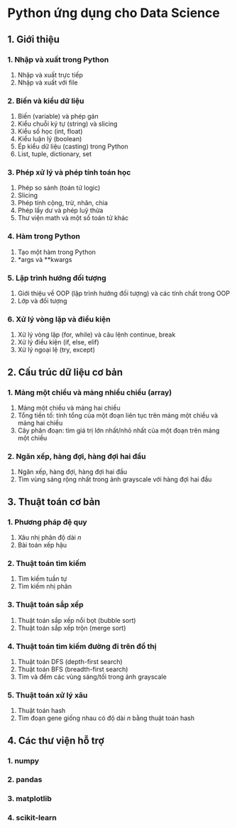 ﻿
# Python ứng dụng cho Data Science
## 1. Giới thiệu
### 1. Nhập và xuất trong Python
1. Nhập và xuất trực tiếp
2. Nhập và xuất với file
### 2. Biến và kiểu dữ liệu
1. Biến (variable) và phép gán
2. Kiểu chuỗi ký tự (string) và slicing
3. Kiểu số học (int, float)
4. Kiểu luận lý (boolean)
5. Ép kiểu dữ liệu (casting) trong Python
6. List, tuple, dictionary, set
### 3. Phép xử lý và phép tính toán học
1. Phép so sánh (toán tử logic)
2. Slicing
3. Phép tính cộng, trừ, nhân, chia
4. Phép lấy dư và phép luỹ thừa
5. Thư viện math và một số toán tử khác
### 4. Hàm trong Python
1. Tạo một hàm trong Python
2. *args và **kwargs
### 5. Lập trình hướng đối tượng
1. Giới thiệu về OOP (lập trình hướng đối tượng) và các tính chất trong OOP
2. Lớp và đối tượng
### 6. Xử lý vòng lặp và điều kiện
1. Xử lý vòng lặp (for, while) và câu lệnh continue, break
2. Xử lý điều kiện (if, else, elif)
3. Xử lý ngoại lệ (try, except)
## 2. Cấu trúc dữ liệu cơ bản
### 1. Mảng một chiều và mảng nhiều chiều (array)
1. Mảng một chiều và mảng hai chiều
2. Tổng tiền tố: tính tổng của một đoạn liên tục trên mảng một chiều và mảng hai chiều
3. Cây phân đoạn: tìm giá trị lớn nhất/nhỏ nhất của một đoạn trên mảng một chiều
### 2. Ngăn xếp, hàng đợi, hàng đợi hai đầu
1. Ngăn xếp, hàng đợi, hàng đợi hai đầu
2. Tìm vùng sáng rộng nhất trong ảnh grayscale với hàng đợi hai đầu
## 3. Thuật toán cơ bản
### 1. Phương pháp đệ quy
1. Xâu nhị phân độ dài *n*
2. Bài toán xếp hậu
### 2. Thuật toán tìm kiếm
1. Tìm kiếm tuần tự
2. Tìm kiếm nhị phân
### 3. Thuật toán sắp xếp
1. Thuật toán sắp xếp nổi bọt (bubble sort)
2. Thuật toán sắp xếp trộn (merge sort)
### 4. Thuật toán tìm kiếm đường đi trên đồ thị
1. Thuật toán DFS (depth-first search)
2. Thuật toán BFS (breadth-first search)
3. Tìm và đếm các vùng sáng/tối trong ảnh grayscale
### 5. Thuật toán xử lý xâu
1. Thuật toán hash
2. Tìm đoạn gene giống nhau có độ dài *n* bằng thuật toán hash
## 4. Các thư viện hỗ trợ
### 1. numpy
### 2. pandas
### 3. matplotlib
### 4. scikit-learn

